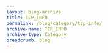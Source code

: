 ```yaml
---
layout: blog-archive
title: TCP_INFO
permalink: /blog/category/tcp-info/
archive-name: TCP_INFO
archive-type: Category
breadcrumb: blog
---
```

